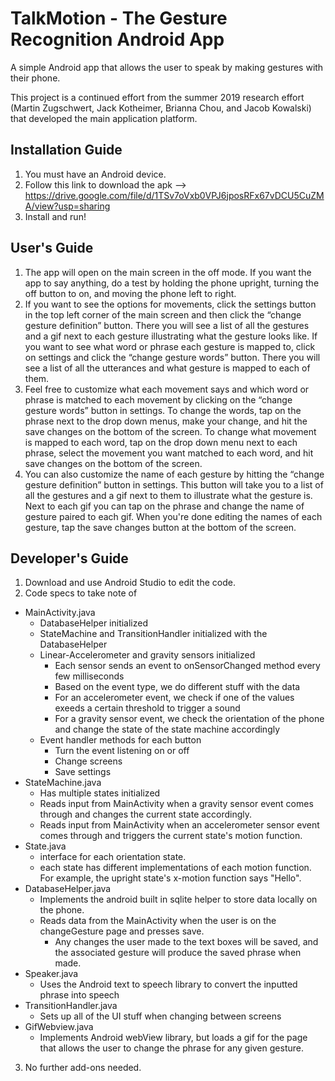 # TalkMotion - The Gesture Recognition Android App
A simple Android app that allows the user to speak by making gestures with their phone.

This project is a continued effort from the summer 2019 research effort (Martin Zugschwert, Jack Kotheimer, Brianna Chou, and Jacob Kowalski) that developed the main application platform. 

## Installation Guide
1. You must have an Android device.
2. Follow this link to download the apk --> https://drive.google.com/file/d/1TSv7oVxb0VPJ6jposRFx67vDCU5CuZMA/view?usp=sharing
3. Install and run!


## User's Guide
1. The app will open on the main screen in the off mode. If you want the app to say anything, do a test by holding the phone upright, turning the off button to on, and moving the phone left to right.
2. If you want to see the options for movements, click the settings button in the top left corner of the main screen and then click the “change gesture definition” button. There you will see a list of all the gestures and a gif next to each gesture illustrating what the gesture looks like. If you want to see what word or phrase each gesture is mapped to, click on settings and click the “change gesture words” button. There you will see a list of all the utterances and what gesture is mapped to each of them.
3. Feel free to customize what each movement says and which word or phrase is matched to each movement by clicking on the “change gesture words” button in settings. To change the words, tap on the phrase next to the drop down menus, make your change, and hit the save changes on the bottom of the screen. To change what movement is mapped to each word, tap on the drop down menu next to each phrase, select the movement you want matched to each word, and hit save changes on the bottom of the screen. 
4. You can also customize the name of each gesture by hitting the “change gesture definition” button in settings. This button will take you to a list of all the gestures and a gif next to them to illustrate what the gesture is. Next to each gif you can tap on the phrase and change the name of gesture paired to each gif. When you're done editing the names of each gesture, tap the save changes button at the bottom of the screen. 


## Developer's Guide
1. Download and use Android Studio to edit the code.
2. Code specs to take note of
  - MainActivity.java
    * DatabaseHelper initialized
    * StateMachine and TransitionHandler initialized with the DatabaseHelper
    * Linear-Accelerometer and gravity sensors initialized
      - Each sensor sends an event to onSensorChanged method every few milliseconds
      - Based on the event type, we do different stuff with the data
      - For an accelerometer event, we check if one of the values exeeds a certain threshold to trigger a sound
      - For a gravity sensor event, we check the orientation of the phone and change the state of the state machine accordingly
    * Event handler methods for each button 
      - Turn the event listening on or off
      - Change screens
      - Save settings
  - StateMachine.java
    * Has multiple states initialized
    * Reads input from MainActivity when a gravity sensor event comes through and changes the current state accordingly.
    * Reads input from MainActivity when an accelerometer sensor event comes through and triggers the current state's motion function.
  - State.java
    * interface for each orientation state.
    * each state has different implementations of each motion function. For example, the upright state's x-motion function says "Hello".
  - DatabaseHelper.java
    * Implements the android built in sqlite helper to store data locally on the phone.
    * Reads data from the MainActivity when the user is on the changeGesture page and presses save.
      - Any changes the user made to the text boxes will be saved, and the associated gesture will produce the saved phrase when made.
  - Speaker.java
    * Uses the Android text to speech library to convert the inputted phrase into speech
  - TransitionHandler.java
    * Sets up all of the UI stuff when changing between screens
  - GifWebview.java
    * Implements Android webView library, but loads a gif for the page that allows the user to change the phrase for any given gesture.
3. No further add-ons needed.
